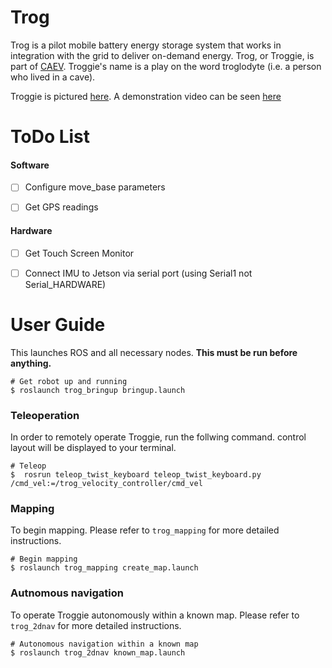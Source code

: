 # Trog
Trog is a pilot mobile battery energy storage system that works in integration with the grid to deliver on-demand energy. Trog, or Troggie, is part of [CAEV](http://smartgrid.ucla.edu/CAEV/). Troggie's name is a play on the word troglodyte (i.e. a person who lived in a cave). 

Troggie is pictured [here](documentation/images/troggie.png). A demonstration video can be seen [here](https://www.youtube.com/watch?v=KBPcC1sAmNI&feature=youtu.be)



ToDo List
========

#### Software
* [ ] Configure move_base parameters
* [ ] Get GPS readings


#### Hardware
* [ ] Get Touch Screen Monitor
* [ ] Connect IMU to Jetson via serial port (using Serial1 not Serial_HARDWARE)


User Guide
===
This launches ROS and all necessary nodes. **This must be run before anything.**

    # Get robot up and running
    $ roslaunch trog_bringup bringup.launch

### Teleoperation
In order to remotely operate Troggie, run the follwing command.  control layout will be displayed to your terminal.

    # Teleop
    $  rosrun teleop_twist_keyboard teleop_twist_keyboard.py /cmd_vel:=/trog_velocity_controller/cmd_vel
 
### Mapping
To begin mapping. Please refer to `trog_mapping` for more detailed instructions.
   
    # Begin mapping
    $ roslaunch trog_mapping create_map.launch

### Autnomous navigation
To operate Troggie autonomously within a known map. Please refer to `trog_2dnav` for more detailed instructions.

    # Autonomous navigation within a known map
    $ roslaunch trog_2dnav known_map.launch



